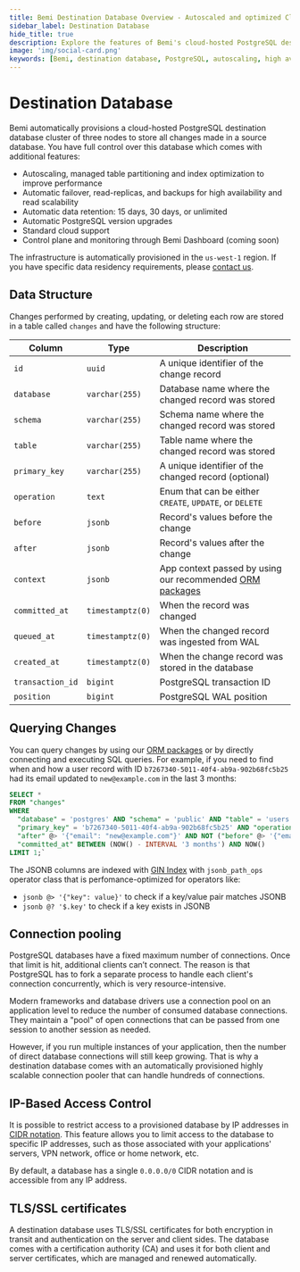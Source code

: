 ```yaml
---
title: Bemi Destination Database Overview - Autoscaled and optimized Cloud PostgreSQL Audit Trails
sidebar_label: Destination Database
hide_title: true
description: Explore the features of Bemi's cloud-hosted PostgreSQL destination database, including autoscaling, failover, backups, and query capabilities. Bemi simplifies data retention, version upgrades, and offers enhanced performance and security.
image: 'img/social-card.png'
keywords: [Bemi, destination database, PostgreSQL, autoscaling, high availability, query changes, cloud data audit trails]
---
```


# Destination Database

Bemi automatically provisions a cloud-hosted PostgreSQL destination database cluster of three nodes to store all changes made in a source database.
You have full control over this database which comes with additional features:

* Autoscaling, managed table partitioning and index optimization to improve performance
* Automatic failover, read-replicas, and backups for high availability and read scalability
* Automatic data retention: 15 days, 30 days, or unlimited
* Automatic PostgreSQL version upgrades
* Standard cloud support
* Control plane and monitoring through Bemi Dashboard (coming soon)

The infrastructure is automatically provisioned in the `us-west-1` region. If you have specific data residency requirements, please [contact us](mailto:hi@bemi.io).

## Data Structure

Changes performed by creating, updating, or deleting each row are stored in a table called `changes` and have the following structure:

| Column           | Type             | Description                                                  |
| ---------------- | ---------------- | ------------------------------------------------------------ |
| `id`             | `uuid`           | A unique identifier of the change record                     |
| `database`       | `varchar(255)`   | Database name where the changed record was stored            |
| `schema`         | `varchar(255)`   | Schema name where the changed record was stored              |
| `table`          | `varchar(255)`   | Table name where the changed record was stored               |
| `primary_key`    | `varchar(255)`   | A unique identifier of the changed record (optional)         |
| `operation`      | `text`           | Enum that can be either `CREATE`, `UPDATE`, or `DELETE`      |
| `before`         | `jsonb`          | Record's values before the change                            |
| `after`          | `jsonb`          | Record's values after the change                             |
| `context`        | `jsonb`          | App context passed by using our recommended [ORM packages](/#supported-orms) |
| `committed_at`   | `timestamptz(0)` | When the record was changed                                  |
| `queued_at`      | `timestamptz(0)` | When the changed record was ingested from WAL                |
| `created_at`     | `timestamptz(0)` | When the change record was stored in the database            |
| `transaction_id` | `bigint`         | PostgreSQL transaction ID                                    |
| `position`       | `bigint`         | PostgreSQL WAL position                                      |

## Querying Changes

You can query changes by using our [ORM packages](/#supported-orms) or by directly connecting and executing SQL queries.
For example, if you need to find when and how a user record with ID `b7267340-5011-40f4-ab9a-902b68fc5b25` had its email updated to `new@example.com` in the last 3 months:

```sql
SELECT *
FROM "changes"
WHERE
  "database" = 'postgres' AND "schema" = 'public' AND "table" = 'users' AND
  "primary_key" = 'b7267340-5011-40f4-ab9a-902b68fc5b25' AND "operation" = 'UPDATE' AND
  "after" @> '{"email": "new@example.com"}' AND NOT ("before" @> '{"email": "new@example.com"}') AND
  "committed_at" BETWEEN (NOW() - INTERVAL '3 months') AND NOW()
LIMIT 1;`
```

The JSONB columns are indexed with [GIN Index](https://www.postgresql.org/docs/current/indexes-types.html#INDEXES-TYPES-GIN) with `jsonb_path_ops` operator class that is perfomance-optimized for operators like:

* `jsonb @> '{"key": value}'`  to check if a key/value pair matches JSONB
* `jsonb @? '$.key'` to check if a key exists in JSONB

## Connection pooling

PostgreSQL databases have a fixed maximum number of connections. Once that limit is hit, additional clients can’t connect.
The reason is that PostgreSQL has to fork a separate process to handle each client's connection concurrently, which is very resource-intensive.

Modern frameworks and database drivers use a connection pool on an application level to reduce the number of consumed database connections.
They maintain a "pool" of open connections that can be passed from one session to another session as needed.

However, if you run multiple instances of your application, then the number of direct database connections will still keep growing.
That is why a destination database comes with an automatically provisioned highly scalable connection pooler that can handle hundreds of connections.

## IP-Based Access Control

It is possible to restrict access to a provisioned database by IP addresses in [CIDR notation](https://en.wikipedia.org/wiki/Classless_Inter-Domain_Routing).
This feature allows you to limit access to the database to specific IP addresses, such as those associated with your applications' servers,
VPN network, office or home network, etc.

By default, a database has a single `0.0.0.0/0` CIDR notation and is accessible from any IP address.

## TLS/SSL certificates

A destination database uses TLS/SSL certificates for both encryption in transit and authentication on the server and client sides.
The database comes with a certification authority (CA) and uses it for both client and server certificates, which are managed and renewed automatically.
